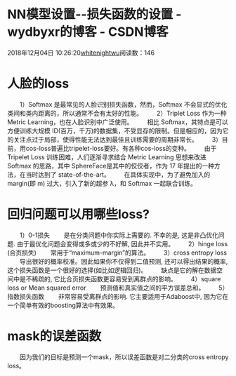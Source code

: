# NN模型设置--损失函数的设置 - wydbyxr的博客 - CSDN博客
2018年12月04日 10:26:20[whitenightwu](https://me.csdn.net/wydbyxr)阅读数：146
# 人脸的loss
  1）Softmax 是最常见的人脸识别损失函数，然而，Softmax 不会显式的优化类间和类内距离的，所以通常不会有太好的性能。
  2）Triplet Loss 作为一种 Metric Learning，也在人脸识别中广泛使用。
  相比 Softmax，其特点是可以方便训练大规模 ID(百万，千万)的数据集，不受显存的限制。但是相应的，因为它的关注点过于局部，使得性能无法达到最佳且训练需要的周期非常长。
  3）目前，用cos-loss普遍比tripelet-loss要好。有各种cos-loss的变种。
  由于 Tripelet Loss 训练困难，人们逐渐寻求结合 Metric Learning 思想来改进 Softmax 的思路，其中 SphereFace是其中的佼佼者，作为 17 年提出的一种方法，在当时达到了 state-of-the-art。
  在具体实现中，为了避免加入的 margin(即 m) 过大，引入了新的超参 λ，和 Softmax 一起联合训练。
# 回归问题可以用哪些loss?
  1）0-1损失
  是在分类问题中你实际上需要的. 不幸的是, 这是非凸优化问题. 由于最优化问题会变得或多或少的不好解, 因此并不实用。
  2）hinge loss (合页损失)
  常用于“maximum-margin”的算法。
  3）cross entropy loss
  导出很好的概率校准。因此如果你不仅得到二值预测, 还可以得出结果的概率, 这个损失函数是一个很好的选择(如比如逻辑回归)。
  缺点是它的解在数据空间中是不稀疏的, 它比合页损失函数更容易受到离群点的影响。
  4）square loss or Mean squared error
  预测值和真实值之间的平方误差总和。
  5）指数损失函数
  非常容易受离群点的影响. 它主要适用于Adaboost中, 因为它在一个简单有效的boosting算法中有效果。
# mask的误差函数
  因为我们的目标是预测一个mask，所以误差函数是对二分类的cross entropy loss。

